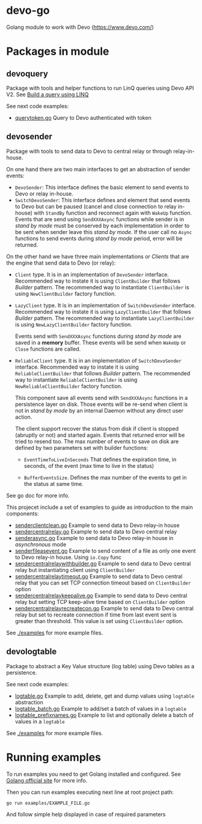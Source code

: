 # devo-go
Golang module to work with Devo (https://www.devo.com/)

# Packages in module

## devoquery

Package with tools and helper functions to run LinQ queries using Devo API V2. See [Build a query using LINQ](https://docs.devo.com/confluence/ndt/searching-data/building-a-query/build-a-query-using-linq)

See next code examples:
* [querytoken.go](./examples/querytoken.go) Query to Devo authenticated with token

## devosender

Package with tools to send data to Devo to central relay or through relay-in-house.

On one hand there are two main interfaces to get an abstraction of sender events:
* `DevoSender`: This interface defines the basic element to send events to Devo or relay in-house.
* `SwitchDevoSender`: This interface defines and element that send events to Devo but can be paused (cancel and close connection to relay in-house) with `StandBy` function and reconnect again with `WakeUp` function. Events that are send using `SendXXXAxync` functions while sender is in _stand by mode_ must be conserved by each implementation in order to be sent when sender leave this _stand by mode_. If the user call no `Async` functions to send events during _stand by mode_ period, error will be returned.

On the other hand we have three main implementations or _Clients_ that are the engine that send data to Devo (or relay):
* `Client` type. It is in an implementation of `DevoSender` interface. Recommended way to instate it is using `ClientBuilder` that follows _Builder_ pattern. The recommended way to instantiate `ClientBuilder` is using `NewClientBuilder` factory function.

* `LazyClient` type. It is in an implementation of `SwitchDevoSender` interface. Recommended way to instate it is using `LazyClientBuilder` that follows _Builder_ pattern. The recommended way to instantiate `LazyClientBuilder` is using `NewLazyClientBuilder` factory function.

    Events send with `SendXXXAsync` functions during _stand by mode_ are saved in a **memory** buffer. These events will be send when `WakeUp` or `Close` functions are called.

* `ReliableClient` type. It is in an implementation of `SwitchDevoSender` interface. Recommended way to instate it is using `ReliableClientBuilder` that follows _Builder_ pattern. The recommended way to instantiate `ReliableClientBuilder` is using `NewReliableClientBuilder` factory function.

    This component save all events send with `SendXXXAsync` functions in a persistence layer on disk. Those events will be re-send when client is not in _stand by mode_ by an internal Daemon without any direct user action.

    The client support recover the status from disk if client is stopped (abruptly or not) and started again. Events that returned error will be tried to resend too. The max number of events to save on disk are defined by two parameters set with builder functions:

    - `EventTimeToLiveInSeconds` That defines the expiration time, in seconds, of the event (max time to live in the status)

    - `BufferEventsSize`. Defines the max number of the events to get in the status at same time.

See go doc for more info.

This projecet include a set of examples to guide as introduction to the main components:
* [senderclientclean.go](./examples/senderclientclean.go) Example to send data to Devo relay-in house
* [sendercentralrelay.go](./examples/sendercentralrelay.go) Example to send data to Devo central relay
* [senderasync.go](./examples/senderasync.go) Example to send data to Devo relay-in house in _asynchronous_ mode
* [senderfileasevent.go](./examples/senderfileasevent.go) Example to send content of a file as only one event to Devo relay-in house. Using `io.Copy` func
* [sendercentralrelaywithbuilder.go](./examples/sendercentralrelaywithbuilder.go) Example to send data to Devo central relay but instantiating client using `ClientBuilder`
* [sendercentralrelaytimeout.go](./examples/sendercentralrelaytimeout.go) Example to send data to Devo central relay that you can set TCP connection timeout based on `ClientBuilder` option
* [sendercentralrelaykeepalive.go](./examples/sendercentralrelaykeepalive.go) Example to send data to Devo central relay but setting TCP keep-alive time based on `ClientBuilder` option
* [sendercentralrelayrecreatecon.go](./examples/sendercentralrelayrecreatecon.go) Example to send data to Devo central relay but set to recreate connection if time from last event sent is greater than threshold. This value is set using `ClientBuilder` option.

See [./examples](./examples) for more example files.

## devologtable

Package to abstract a Key Value structure (log table) using Devo tables as a persistence.

See next code examples:
* [logtable.go](./examples/logtable.go) Example to add, delete, get and dump values using `logtable` abstraction
* [logtable_batch.go](./examples/logtable_batch.go) Example to add/set a batch of values in a `logtable`
* [logtable_prefixnames.go](./examples/logtable_prefixnames.go) Example to list and optionally delete a batch of values in a `logtable`

See [./examples](./examples) for more example files.

# Running examples

To run examples you need to get Golang installed and configured. See [Golang official site](https://golang.org/) for more info.

Then you can run examples executing next line at root project path:
```bash
go run examples/EXAMPLE_FILE.go
```

And follow simple help displayed in case of required parameters
